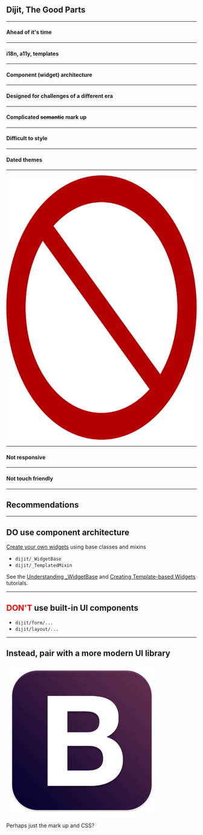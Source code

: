 ## Dijit, The Good Parts

---

<!-- .slide: data-background="img/binoculars-7271415680_b64ecd8752_z.jpg" -->
#### Ahead of it's time

---

<!-- .slide: data-background="img/binoculars-7271415680_b64ecd8752_z.jpg" -->
#### i18n, a11y, templates

---

<!-- .slide: data-background="img/legos-2253657555_9306374c9f_z.jpg" -->
#### Component (widget) architecture

---

<!-- .slide: data-background-color="#fff" data-background="img/internet_explorer_logo_6.png" data-background-size="700px" -->
#### Designed for challenges of a different era

---

<!-- .slide: data-background="img/dijit-markup.png" -->
#### Complicated ~~semantic~~ mark up

---

<!-- .slide: data-background="img/dijit-markup.png" -->
#### Difficult to style

---

<!-- .slide: data-background="img/claro-theme.png" -->
#### Dated themes

---

<!-- .slide: data-background="img/phone-16981803257_4bcd3c45dc_z.jpg" -->

<img src="img/2000px-ProhibitionSign2.svg.png" height="700" class="transparent" />

---

<!-- .slide: data-background="img/phone-16981803257_4bcd3c45dc_z.jpg" -->
#### Not responsive

---

<!-- .slide: data-background="img/phone-16981803257_4bcd3c45dc_z.jpg" -->
#### Not touch friendly

---

<!-- .slide: data-background="reveal.js/img/bg-3.png" -->
## Recommendations 

---

<!-- .slide: data-background="reveal.js/img/bg-3.png" -->
## DO use component architecture 

[Create your own widgets](https://developers.arcgis.com/javascript/jshelp/intro_custom_dijit.html) using base classes and mixins
- <i class="fa fa-thumbs-up"></i> `dijit/_WidgetBase`
- <i class="fa fa-thumbs-up"></i> `dijit/_TemplatedMixin`

See the [Understanding _WidgetBase](http://dojotoolkit.org/documentation/tutorials/1.10/understanding_widgetbase/) and [Creating Template-based Widgets](http://dojotoolkit.org/documentation/tutorials/1.10/templated/) tutorials.

---

<!-- .slide: data-background="reveal.js/img/bg-3.png" -->
## <span style="color: red">DON'T</span> use built-in UI components
- <i class="fa fa-thumbs-down"></i> `dijit/form/...`
- <i class="fa fa-thumbs-down"></i> `dijit/layout/...`

---

<!-- .slide: data-background="reveal.js/img/bg-3.png" -->
## Instead, pair with a more modern UI library

<img src="img/icon-bootstrap.png" height="400" class="transparent" />

Perhaps just the mark up and CSS?